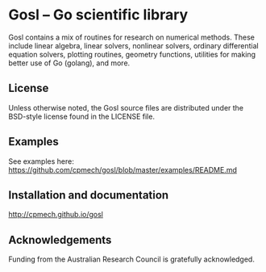 # Gosl &ndash; Go scientific library

Gosl contains a mix of routines for research on numerical methods. These include linear algebra,
linear solvers, nonlinear solvers, ordinary differential equation solvers, plotting routines,
geometry functions, utilities for making better use of Go (golang), and more.

## License

Unless otherwise noted, the Gosl source files are distributed
under the BSD-style license found in the LICENSE file.

## Examples

See examples here: https://github.com/cpmech/gosl/blob/master/examples/README.md

## Installation and documentation

http://cpmech.github.io/gosl

## Acknowledgements
Funding from the Australian Research Council is gratefully acknowledged.
